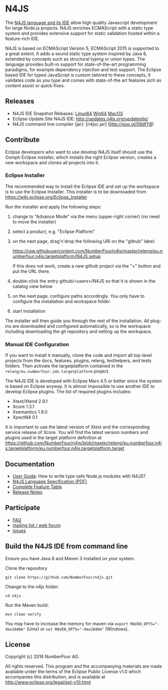 # N4JS

The [N4JS language and its IDE](https://numberfour.github.io/n4js) allow high quality Javascript development for large Node.js projects. 
N4JS enriches ECMAScript with a static type system and provides extensive support for static validation hosted within a feature-rich IDE.

N4JS is based on ECMAScript Version 5, ECMAScript 2015 is supported to a great extent. It adds a sound static type system inspired by Java 8, extended by concepts such as structural typing or union types. The language provides built-in support for state-of-the-art programming paradigms, for example dependency injection and test support. The Eclipse based IDE for typed JavaScript is custom tailored to these concepts, it validates code as you type and comes with state-of-the art features sich as content assist or quick-fixes.

## Releases

- N4JS IDE Snapshot Releases: [Linux64](http://goo.gl/qGKcm9) [Win64](http://goo.gl/2QDLfc) [MacOS](http://goo.gl/DszAu3)
- Eclipse Update Site N4JS IDE: http://updates.n4js.org/updatesite/
- N4JS command line compiler (jar): [n4jsc.jar] (http://goo.gl/09dfYB)

## Contribute

Eclipse developers who want to use develop N4JS itself should use the Oomph Eclipse installer, which installs the right Eclipse version, creates a new workspace and clones all projects into it.

### Eclipse Installer

The recommended way to install the Eclipse IDE and set up the workspace is to use the Eclipse Installer.
This installer is to be downloaded from https://wiki.eclipse.org/Eclipse_Installer

Run the installer and apply the following steps:

1. change to "Advance Mode" via the menu (upper-right corner) (no need to move the installer)
2. select a product, e.g. "Eclipse Platform"
4. on the next page, drag'n'drop the following URI on the "github" label:
 
    https://raw.githubusercontent.com/NumberFour/n4js/master/releng/eu.numberfour.n4js.targetplatform/N4JS.setup
    
   If this does not work, create a new github project via the "+" button and put the URL there.
5. double-click the entry github/&lt;users>/N4JS so that it is shown in the catalog view below
6. on the next page, configure paths accordingly. You only have to configure the installation and workspace folder.
7. start installation
 
The installer will then guide you through the rest of the installation. All plug-ins are downloaded and configured automatically, so is the workspace including downloading the git repository and setting up the workspace.

### Manual IDE Configuration

If you want to install it manually, clone the code and import all top-level projects from the docs, features, plugins, releng, testhelpers, and tests folders. Then activate the targetplatform contained in the ```releng/eu.numberfour.ide.targetplatform``` project.

The N4JS IDE is developed with Eclipse Mars 4.5 or better since the system is based on Eclipse anyway. 
It is almost impossible to use another IDE to develop Eclipse plugins. The list of required plugins includes:

- Xtext/Xtend 2.9.1
- Xcore 1.3.1 
- Xsemantics 1.9.0
- XpectN4 0.1

It is important to use the latest version of Xtext and the corresponding service release of Xcore. You will find the latest version numbers and plugins used in the target platform definition at
https://github.com/NumberFour/n4js/blob/master/releng/eu.numberfour.n4js.targetplatform/eu.numberfour.n4js.targetplatform.target

## Documentation

- [User Guide](https://numberfour.github.io/n4js/userguide/basic_user_guide.html): How to write type safe Node.js modules with N4JS?
- [N4JS Language Specification (PDF)](http://...)
- [Complete Feature Table](https://numberfour.github.io/n4js/features/featuretable.html)
- [Release Notes](https://numberfour.github.io/n4js/release/releases/release_notes)

## Participate

- [FAQ](https://numberfour.github.io/n4js/faq/faq.html)
- [mailing list / web forum](http://groups.google.com/group/n4js)
- [issues](https://github.com/numberfour/n4js/issues) 

## Build the N4JS IDE from command line

Ensure you have Java 8 and Maven 3 installed on your system.

Clone the repository 
```
git clone https://github.com/NumberFour/n4js.git
```

Change to the n4js folder:
```
cd n4js
```

Run the Maven build:
```
mvn clean verify
```

You may have to increase the memory for maven via ```export MAVEN_OPTS="-Xmx2048m"``` (Unix) or ```set MAVEN_OPTS="-Xmx2048m"``` (Windows).

## License

Copyright (c) 2016 NumberFour AG.

All rights reserved. This program and the accompanying materials
are made available under the terms of the Eclipse Public License v1.0
which accompanies this distribution, and is available at
http://www.eclipse.org/legal/epl-v10.html

